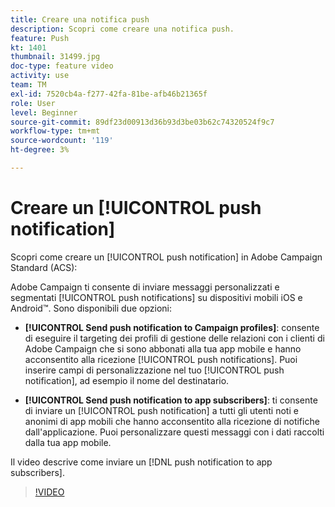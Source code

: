 ```yaml
---
title: Creare una notifica push
description: Scopri come creare una notifica push.
feature: Push
kt: 1401
thumbnail: 31499.jpg
doc-type: feature video
activity: use
team: TM
exl-id: 7520cb4a-f277-42fa-81be-afb46b21365f
role: User
level: Beginner
source-git-commit: 89df23d00913d36b93d3be03b62c74320524f9c7
workflow-type: tm+mt
source-wordcount: '119'
ht-degree: 3%

---
```


# Creare un [!UICONTROL push notification]

Scopri come creare un [!UICONTROL push notification] in Adobe Campaign Standard (ACS):

Adobe Campaign ti consente di inviare messaggi personalizzati e segmentati [!UICONTROL push notifications] su dispositivi mobili iOS e Android™. Sono disponibili due opzioni:

* **[!UICONTROL Send push notification to Campaign profiles]**: consente di eseguire il targeting dei profili di gestione delle relazioni con i clienti di Adobe Campaign che si sono abbonati alla tua app mobile e hanno acconsentito alla ricezione [!UICONTROL push notifications]. Puoi inserire campi di personalizzazione nel tuo [!UICONTROL push notification], ad esempio il nome del destinatario.

* **[!UICONTROL Send push notification to app subscribers]**: ti consente di inviare un [!UICONTROL push notification] a tutti gli utenti noti e anonimi di app mobili che hanno acconsentito alla ricezione di notifiche dall&#39;applicazione. Puoi personalizzare questi messaggi con i dati raccolti dalla tua app mobile.

Il video descrive come inviare un [!DNL push notification to app subscribers].

>[!VIDEO](https://video.tv.adobe.com/v/31499?quality=12&learn=on)
